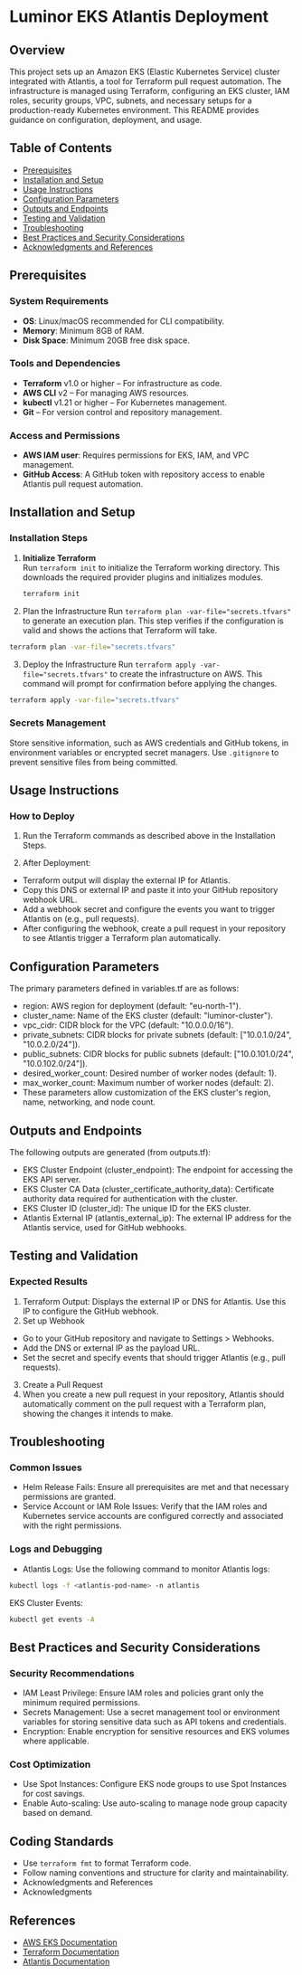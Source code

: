 # Luminor EKS Atlantis Deployment

## Overview
This project sets up an Amazon EKS (Elastic Kubernetes Service) cluster integrated with Atlantis, a tool for Terraform pull request automation. The infrastructure is managed using Terraform, configuring an EKS cluster, IAM roles, security groups, VPC, subnets, and necessary setups for a production-ready Kubernetes environment. This README provides guidance on configuration, deployment, and usage.

## Table of Contents
- [Prerequisites](#prerequisites)
- [Installation and Setup](#installation-and-setup)
- [Usage Instructions](#usage-instructions)
- [Configuration Parameters](#configuration-parameters)
- [Outputs and Endpoints](#outputs-and-endpoints)
- [Testing and Validation](#testing-and-validation)
- [Troubleshooting](#troubleshooting)
- [Best Practices and Security Considerations](#best-practices-and-security-considerations)
- [Acknowledgments and References](#acknowledgments-and-references)

## Prerequisites

### System Requirements
- **OS**: Linux/macOS recommended for CLI compatibility.
- **Memory**: Minimum 8GB of RAM.
- **Disk Space**: Minimum 20GB free disk space.

### Tools and Dependencies
- **Terraform** v1.0 or higher – For infrastructure as code.
- **AWS CLI** v2 – For managing AWS resources.
- **kubectl** v1.21 or higher – For Kubernetes management.
- **Git** – For version control and repository management.

### Access and Permissions
- **AWS IAM user**: Requires permissions for EKS, IAM, and VPC management.
- **GitHub Access**: A GitHub token with repository access to enable Atlantis pull request automation.

## Installation and Setup

### Installation Steps

1. **Initialize Terraform**  
   Run `terraform init` to initialize the Terraform working directory. This downloads the required provider plugins and initializes modules.
   ```bash
   terraform init
   ```
2. Plan the Infrastructure
Run `terraform plan -var-file="secrets.tfvars"` to generate an execution plan. This step verifies if the configuration is valid and shows the actions that Terraform will take.
```bash
terraform plan -var-file="secrets.tfvars"
```
3. Deploy the Infrastructure
Run `terraform apply -var-file="secrets.tfvars"` to create the infrastructure on AWS. This command will prompt for confirmation before applying the changes.
```bash
terraform apply -var-file="secrets.tfvars"
```
### Secrets Management
Store sensitive information, such as AWS credentials and GitHub tokens, in environment variables or encrypted secret managers.
Use `.gitignore` to prevent sensitive files from being committed.

## Usage Instructions
### How to Deploy
1. Run the Terraform commands as described above in the Installation Steps.

2. After Deployment:

- Terraform output will display the external IP for Atlantis.
- Copy this DNS or external IP and paste it into your GitHub repository webhook URL.
- Add a webhook secret and configure the events you want to trigger Atlantis on (e.g., pull requests).
- After configuring the webhook, create a pull request in your repository to see Atlantis trigger a Terraform plan automatically.

## Configuration Parameters
The primary parameters defined in variables.tf are as follows:

- region: AWS region for deployment (default: "eu-north-1").
- cluster_name: Name of the EKS cluster (default: "luminor-cluster").
- vpc_cidr: CIDR block for the VPC (default: "10.0.0.0/16").
- private_subnets: CIDR blocks for private subnets (default: ["10.0.1.0/24", "10.0.2.0/24"]).
- public_subnets: CIDR blocks for public subnets (default: ["10.0.101.0/24", "10.0.102.0/24"]).
- desired_worker_count: Desired number of worker nodes (default: 1).
- max_worker_count: Maximum number of worker nodes (default: 2).
- These parameters allow customization of the EKS cluster's region, name, networking, and node count.

## Outputs and Endpoints
The following outputs are generated (from outputs.tf):

- EKS Cluster Endpoint (cluster_endpoint): The endpoint for accessing the EKS API server.
- EKS Cluster CA Data (cluster_certificate_authority_data): Certificate authority data required for authentication with the cluster.
- EKS Cluster ID (cluster_id): The unique ID for the EKS cluster.
- Atlantis External IP (atlantis_external_ip): The external IP address for the Atlantis service, used for GitHub webhooks.

## Testing and Validation
### Expected Results
1. Terraform Output: Displays the external IP or DNS for Atlantis. Use this IP to configure the GitHub webhook.
2. Set up Webhook
- Go to your GitHub repository and navigate to Settings > Webhooks.
- Add the DNS or external IP as the payload URL.
- Set the secret and specify events that should trigger Atlantis (e.g., pull requests).
3. Create a Pull Request
4. When you create a new pull request in your repository, Atlantis should automatically comment on the pull request with a Terraform plan, showing the changes it intends to make.

## Troubleshooting
### Common Issues
- Helm Release Fails: Ensure all prerequisites are met and that necessary permissions are granted.
- Service Account or IAM Role Issues: Verify that the IAM roles and Kubernetes service accounts are configured correctly and associated with the right permissions.

### Logs and Debugging
- Atlantis Logs: Use the following command to monitor Atlantis logs:
```bash
kubectl logs -f <atlantis-pod-name> -n atlantis
```
EKS Cluster Events:
```bash
kubectl get events -A
```
## Best Practices and Security Considerations
### Security Recommendations
- IAM Least Privilege: Ensure IAM roles and policies grant only the minimum required permissions.
- Secrets Management: Use a secret management tool or environment variables for storing sensitive data such as API tokens and credentials.
- Encryption: Enable encryption for sensitive resources and EKS volumes where applicable.
### Cost Optimization
- Use Spot Instances: Configure EKS node groups to use Spot Instances for cost savings.
- Enable Auto-scaling: Use auto-scaling to manage node group capacity based on demand.

## Coding Standards
- Use `terraform fmt` to format Terraform code.
- Follow naming conventions and structure for clarity and maintainability.
- Acknowledgments and References
- Acknowledgments

## References
- [AWS EKS Documentation](https://docs.aws.amazon.com/eks/)  
- [Terraform Documentation](https://registry.terraform.io/modules/terraform-aws-modules/eks/aws/latest)  
- [Atlantis Documentation](https://www.runatlantis.io/docs/deployment.html)
